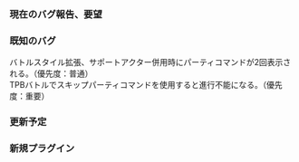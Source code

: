 ### 現在のバグ報告、要望

### 既知のバグ
バトルスタイル拡張、サポートアクター併用時にパーティコマンドが2回表示される。（優先度：普通）  
TPBバトルでスキップパーティコマンドを使用すると進行不能になる。（優先度：重要）  

### 更新予定

### 新規プラグイン

